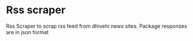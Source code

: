 # Rss scraper

Rss Scraper to scrap rss feed from dhivehi news sites. Package responses are in json format
